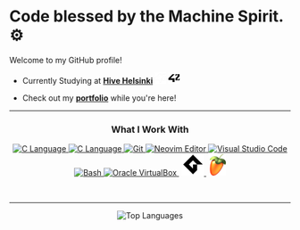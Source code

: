 #  Code blessed by the Machine Spirit. ⚙

Welcome to my GitHub profile!

- Currently Studying at [**Hive Helsinki**](https://www.hive.fi/en) 
  <img src="https://raw.githubusercontent.com/usvapel/usvapel/main/assets/icons/42white.png#gh-dark-mode-only" alt="42" width="20" height="20"/>
  <img src="https://raw.githubusercontent.com/usvapel/usvapel/main/assets/icons/42black.png#gh-light-mode-only" alt="42" width="20" height="20"/>
  
- Check out my [**portfolio**](https://github.com/usvapel/Hive_Helsinki_Projects) while you're here!

---

<div align="center">
  
  ### What I Work With
  
</div>

<p align="center">
  <a href="https://en.wikipedia.org/wiki/C_(programming_language)">
    <picture>
      <source media="(prefers-color-scheme: dark)" srcset="https://devicon-website.vercel.app/api/c/original.svg">
      <source media="(prefers-color-scheme: light)" srcset="https://devicon-website.vercel.app/api/c/original.svg">
      <img src="https://devicon-website.vercel.app/api/c/original.svg" alt="C Language" width="40" height="40" title="C Language"/>
    </picture>
  </a>
  <a href="https://en.wikipedia.org/wiki/C%2B%2B">
    <picture>
      <source media="(prefers-color-scheme: dark)" srcset="https://devicon-website.vercel.app/api/cplusplus/original.svg"> 
      <source media="(prefers-color-scheme: light)" srcset="https://devicon-website.vercel.app/api/cplusplus/original.svg">
      <img src="https://devicon-website.vercel.app/api/cplusplus/original.svg" alt="C Language" width="40" height="40" title="C++ Language"/>
    </picture>
  </a>
  <a href="https://git-scm.com/">
    <picture>
      <source media="(prefers-color-scheme: dark)" srcset="https://cdn.jsdelivr.net/gh/devicons/devicon@latest/icons/git/git-original.svg">
      <source media="(prefers-color-scheme: light)" srcset="https://cdn.jsdelivr.net/gh/devicons/devicon@latest/icons/git/git-original.svg">
      <img src="https://cdn.jsdelivr.net/gh/devicons/devicon@latest/icons/git/git-original.svg" alt="Git" width="40" height="40" title="Git"/>
    </picture>
  </a>
  <a href="https://neovim.io/">
    <picture>
      <source media="(prefers-color-scheme: dark)" srcset="https://cdn.jsdelivr.net/gh/devicons/devicon@latest/icons/neovim/neovim-original.svg">
      <source media="(prefers-color-scheme: light)" srcset="https://cdn.jsdelivr.net/gh/devicons/devicon@latest/icons/neovim/neovim-original.svg">
      <img src="https://cdn.jsdelivr.net/gh/devicons/devicon@latest/icons/neovim/neovim-original.svg" alt="Neovim Editor" width="40" height="40" title="Neovim Editor"/>
    </picture>
  </a>
  <a href="https://code.visualstudio.com/">
    <picture>
      <source media="(prefers-color-scheme: dark)" srcset="https://cdn.jsdelivr.net/gh/devicons/devicon@latest/icons/vscode/vscode-original.svg">
      <source media="(prefers-color-scheme: light)" srcset="https://cdn.jsdelivr.net/gh/devicons/devicon@latest/icons/vscode/vscode-original.svg">
      <img src="https://cdn.jsdelivr.net/gh/devicons/devicon@latest/icons/vscode/vscode-original.svg" alt="Visual Studio Code" width="40" height="40" title="Visual Studio Code"/>
    </picture>
  </a>
  <a href="https://www.gnu.org/software/bash/">
    <picture>
      <source media="(prefers-color-scheme: dark)" srcset="https://cdn.jsdelivr.net/gh/devicons/devicon@latest/icons/bash/bash-original.svg">
      <source media="(prefers-color-scheme: light)" srcset="https://cdn.jsdelivr.net/gh/devicons/devicon@latest/icons/bash/bash-original.svg">
      <img src="https://cdn.jsdelivr.net/gh/devicons/devicon@latest/icons/bash/bash-original.svg" alt="Bash" width="40" height="40" title="Bash"/>
    </picture>
  </a>
  <a href="https://www.virtualbox.org/">
    <picture>
      <source media="(prefers-color-scheme: dark)" srcset="https://upload.wikimedia.org/wikipedia/commons/f/ff/VirtualBox_2024_Logo.svg">
      <source media="(prefers-color-scheme: light)" srcset="https://upload.wikimedia.org/wikipedia/commons/f/ff/VirtualBox_2024_Logo.svg">
      <img src="https://upload.wikimedia.org/wikipedia/commons/f/ff/VirtualBox_2024_Logo.svg" alt="Oracle VirtualBox" width="40" height="40" title="Oracle VirtualBox"/>
    </picture>
  </a>
  <img src="https://via.placeholder.com/10x40/00000000/00000000" width="1" height="40"/>
  <a href="https://gamemaker.io/en">
    <picture>
      <source media="(prefers-color-scheme: dark)" srcset="https://cdn.brandfetch.io/idLXVOChpM/w/180/h/180/theme/light/logo.png?c=1dxbfHSJFAPEGdCLU4o5B">
      <source media="(prefers-color-scheme: light)" srcset="https://raw.githubusercontent.com/usvapel/usvapel/main/assets/icons/gamemakerblack.svg">
      <img src="https://raw.githubusercontent.com/usvapel/usvapel/main/assets/icons/gamemakerblack.svg" alt="Gamemaker Studio 2" width="40" height="40" title="Gamemaker Studio 2">
    </picture>
  </a>
  <img src="https://via.placeholder.com/10x40/00000000/00000000" width="1" height="40"/>
  <a href="https://www.image-line.com/fl-studio/">
    <picture>
      <source media="(prefers-color-scheme: dark)" srcset="https://raw.githubusercontent.com/usvapel/usvapel/main/assets/icons/flstudio.png">
      <source media="(prefers-color-scheme: light)" srcset="https://raw.githubusercontent.com/usvapel/usvapel/main/assets/icons/flstudio.png">
      <img src="https://raw.githubusercontent.com/usvapel/usvapel/main/assets/icons/flstudio.png" alt="FL studio" width="30" height="40" title="FL Studio"/>
    </picture>
  </a>
</p>

&nbsp;

---

<!--## Projects

A selection of academic projects focused on C programming, system development, and low-level computing.

### Project Portfolio

| Project | Description | Technologies | Grade |
|--------|-------------|--------------|:-----:|
| [**libft**](https://github.com/usvapel/libft) | Custom standard library in C, implementing memory manipulation, string operations, and utility functions. | C, libc | ![125](https://img.shields.io/badge/125-1?style=plastic)  |
| [**printf**](https://github.com/usvapel/printf) | Recreation of the `printf` function, handling formatted output and variadic arguments. | C, Variadic Functions | ![100](https://img.shields.io/badge/100-1?style=plastic) |
| [**get_next_line**](https://github.com/usvapel/get_next_line) | Line-by-line file reader using buffered input and static memory. | C, File I/O | ![100](https://img.shields.io/badge/100-1?style=plastic) |
| [**Born2BeRoot**](https://github.com/usvapel/born2BeRoot) | System administration project: secure VM setup, user/group policies, and monitoring via UFW and SSH. | Bash, Linux, VirtualBox | ![96](https://img.shields.io/badge/96-1?style=plastic) |
| [**fractol**](https://github.com/usvapel/fract-ol) | Interactive fractal renderer supporting Mandelbrot, Burning Ship and Julia sets with zoom/pan capabilities. | C, MLX42, Graphics Programming | ![125](https://img.shields.io/badge/125-1?style=plastic) |

> **!** &nbsp;&nbsp; *All projects were completed as part of the 42 curriculum. Grades reflect evaluation results.*-->

<div align="center">
  <img src="https://github-readme-stats.vercel.app/api/top-langs/?username=usvapel&layout=compact&theme=radical" alt="Top Languages" />
</div>

<!-- [![trophy](https://github-profile-trophy.vercel.app/?username=usvapel)](https://github.com/ryo-ma/github-profile-trophy) -->
<img src="https://via.placeholder.com/10x40/00000000/00000000" width="1" height="40"/>
